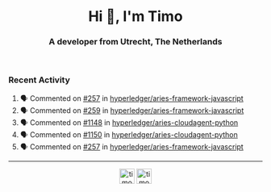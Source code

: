 <h1 align="center">Hi 👋, I'm Timo</h1>
<h3 align="center">A developer from Utrecht, The Netherlands</h3>
<br/>
<!-- https://github.com/rahuldkjain/github-profile-readme-generator --!>

<!--  <p align="left"><img src="https://github-readme-stats.vercel.app/api?username=timoglastra&show_icons=true&count_private=true&" alt="timoglastra" /></p> --!>

<!--
Github language stats
<p align="left"><img src="https://github-readme-stats.vercel.app/api/top-langs/?username=timoglastra&layout=compact" alt="timoglastra" /><p>
-->

<!-- Codestats language stats -->
<!-- <p align="left"><img src="https://codestats-readme.vercel.app/api/top-langs/?username=timoglastra&layout=compact&language_count=12" alt="timoglastra" /><p>    --!>
  
<h3>Recent Activity</h3>

<!--START_SECTION:activity-->
1. 🗣 Commented on [#257](https://github.com/hyperledger/aries-framework-javascript/issues/257) in [hyperledger/aries-framework-javascript](https://github.com/hyperledger/aries-framework-javascript)
2. 🗣 Commented on [#259](https://github.com/hyperledger/aries-framework-javascript/issues/259) in [hyperledger/aries-framework-javascript](https://github.com/hyperledger/aries-framework-javascript)
3. 🗣 Commented on [#1148](https://github.com/hyperledger/aries-cloudagent-python/issues/1148) in [hyperledger/aries-cloudagent-python](https://github.com/hyperledger/aries-cloudagent-python)
4. 🗣 Commented on [#1150](https://github.com/hyperledger/aries-cloudagent-python/issues/1150) in [hyperledger/aries-cloudagent-python](https://github.com/hyperledger/aries-cloudagent-python)
5. 🗣 Commented on [#257](https://github.com/hyperledger/aries-framework-javascript/issues/257) in [hyperledger/aries-framework-javascript](https://github.com/hyperledger/aries-framework-javascript)
<!--END_SECTION:activity-->

---

<p align="center">
<a href="https://twitter.com/timoglastra" target="blank"><img align="center" src="https://cdn.jsdelivr.net/npm/simple-icons@3.0.1/icons/twitter.svg" alt="timoglastra" height="30" width="30" /></a>
<a href="https://linkedin.com/in/timoglastra" target="blank"><img align="center" src="https://cdn.jsdelivr.net/npm/simple-icons@3.0.1/icons/linkedin.svg" alt="timoglastra" height="30" width="30" /></a>
</p>



